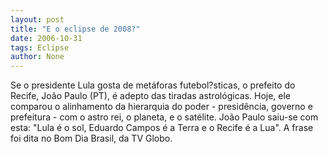 ```yaml
---
layout: post
title: "E o eclipse de 2008?"
date: 2006-10-31
tags: Eclipse
author: None
---
```


Se o presidente Lula gosta de metáforas futebol?sticas, o prefeito do Recife, João Paulo (PT), é adepto das tiradas astrológicas.
Hoje, ele comparou o alinhamento da hierarquia do poder - presidência, governo e prefeitura - com&nbsp;o astro rei, o planeta, e&nbsp;o satélite. 
João Paulo saiu-se com esta: \"Lula é o sol, Eduardo Campos é a Terra e o Recife é a Lua\". A frase foi dita no Bom Dia Brasil, da TV Globo. 